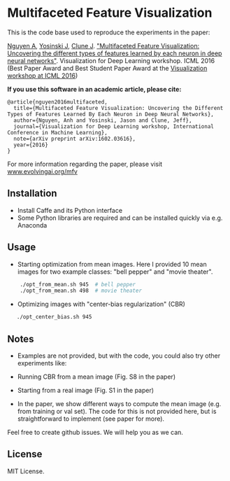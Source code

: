 # Multifaceted Feature Visualization

This is the code base used to reproduce the experiments in the paper:

[Nguyen A](http://anhnguyen.me), [Yosinski J](http://yosinski.com/), [Clune J](http://jeffclune.com). ["Multifaceted Feature Visualization: Uncovering the different types of features learned by each neuron in deep neural networks"](http://www.evolvingai.org/files/mfv_icml_workshop_16.pdf). Visualization for Deep Learning workshop. ICML 2016 (Best Paper Award and Best Student Paper Award at the [Visualization workshop at ICML 2016](https://icmlviz.github.io/icmlviz2016/))

**If you use this software in an academic article, please cite:**

    @article{nguyen2016multifaceted,
      title={Multifaceted Feature Visualization: Uncovering the Different Types of Features Learned By Each Neuron in Deep Neural Networks},
      author={Nguyen, Anh and Yosinski, Jason and Clune, Jeff},
      journal={Visualization for Deep Learning workshop, International Conference in Machine Learning},
      note={arXiv preprint arXiv:1602.03616},
      year={2016}
    }

For more information regarding the paper, please visit www.evolvingai.org/mfv

## Installation
* Install Caffe and its Python interface
* Some Python libraries are required and can be installed quickly via e.g. Anaconda

## Usage
* Starting optimization from mean images. Here I provided 10 mean images for two example classes: "bell pepper" and "movie theater".
```bash
    ./opt_from_mean.sh 945  # bell pepper
    ./opt_from_mean.sh 498  # movie theater
```

* Optimizing images with "center-bias regularization" (CBR)
```bash
   ./opt_center_bias.sh 945  
```

## Notes
* Examples are not provided, but with the code, you could also try other experiments like:
 * Running CBR from a mean image (Fig. S8 in the paper)
 * Starting from a real image (Fig. S1 in the paper)

* In the paper, we show different ways to compute the mean image (e.g. from training or val set). The code for this is not provided here, but is straightforward to implement (see paper for more).

Feel free to create github issues. We will help you as we can.

## License

MIT License.
